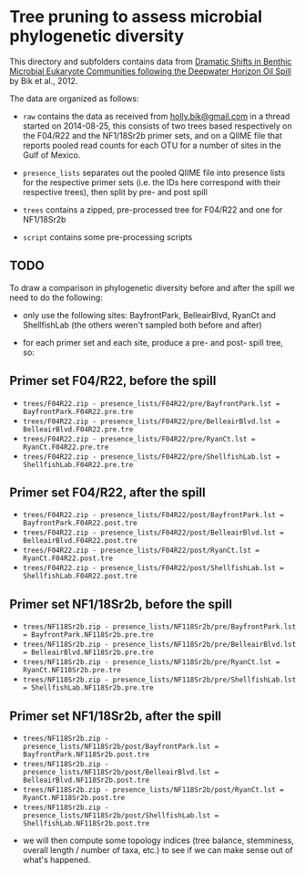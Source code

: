 Tree pruning to assess microbial phylogenetic diversity
=======================================================

This directory and subfolders contains data from [Dramatic Shifts in Benthic Microbial 
Eukaryote Communities following the Deepwater Horizon Oil Spill](http://dx.doi.org/10.1371/journal.pone.0038550)
by Bik et al., 2012.

The data are organized as follows:

* `raw` contains the data as received from <holly.bik@gmail.com> in a thread started on 
2014-08-25, this consists of two trees based respectively on the F04/R22 and the 
NF1/18Sr2b primer sets, and on a QIIME file that reports pooled read counts for each OTU 
for a number of sites in the Gulf of Mexico.

* `presence_lists` separates out the pooled QIIME file into presence lists for the 
respective primer sets (i.e. the IDs here correspond with their respective trees), then
split by pre- and post spill

* `trees` contains a zipped, pre-processed tree for F04/R22 and one for NF1/18Sr2b

* `script` contains some pre-processing scripts

TODO
----

To draw a comparison in phylogenetic diversity before and after the spill we need to do
the following:

* only use the following sites: BayfrontPark, BelleairBlvd, RyanCt and ShellfishLab (the
others weren't sampled both before and after)

* for each primer set and each site, produce a pre- and post- spill tree, so:

Primer set F04/R22, before the spill
------------------------------------

- `trees/F04R22.zip - presence_lists/F04R22/pre/BayfrontPark.lst = BayfrontPark.F04R22.pre.tre`
- `trees/F04R22.zip - presence_lists/F04R22/pre/BelleairBlvd.lst = BelleairBlvd.F04R22.pre.tre`	
- `trees/F04R22.zip - presence_lists/F04R22/pre/RyanCt.lst = RyanCt.F04R22.pre.tre`	
- `trees/F04R22.zip - presence_lists/F04R22/pre/ShellfishLab.lst = ShellfishLab.F04R22.pre.tre`			

Primer set F04/R22, after the spill
-----------------------------------

- `trees/F04R22.zip - presence_lists/F04R22/post/BayfrontPark.lst = BayfrontPark.F04R22.post.tre`
- `trees/F04R22.zip - presence_lists/F04R22/post/BelleairBlvd.lst = BelleairBlvd.F04R22.post.tre`	
- `trees/F04R22.zip - presence_lists/F04R22/post/RyanCt.lst = RyanCt.F04R22.post.tre`	
- `trees/F04R22.zip - presence_lists/F04R22/post/ShellfishLab.lst = ShellfishLab.F04R22.post.tre`

Primer set NF1/18Sr2b, before the spill
---------------------------------------

- `trees/NF118Sr2b.zip - presence_lists/NF118Sr2b/pre/BayfrontPark.lst = BayfrontPark.NF118Sr2b.pre.tre`
- `trees/NF118Sr2b.zip - presence_lists/NF118Sr2b/pre/BelleairBlvd.lst = BelleairBlvd.NF118Sr2b.pre.tre`	
- `trees/NF118Sr2b.zip - presence_lists/NF118Sr2b/pre/RyanCt.lst = RyanCt.NF118Sr2b.pre.tre`	
- `trees/NF118Sr2b.zip - presence_lists/NF118Sr2b/pre/ShellfishLab.lst = ShellfishLab.NF118Sr2b.pre.tre`			

Primer set NF1/18Sr2b, after the spill
--------------------------------------

- `trees/NF118Sr2b.zip - presence_lists/NF118Sr2b/post/BayfrontPark.lst = BayfrontPark.NF118Sr2b.post.tre`
- `trees/NF118Sr2b.zip - presence_lists/NF118Sr2b/post/BelleairBlvd.lst = BelleairBlvd.NF118Sr2b.post.tre`	
- `trees/NF118Sr2b.zip - presence_lists/NF118Sr2b/post/RyanCt.lst = RyanCt.NF118Sr2b.post.tre`	
- `trees/NF118Sr2b.zip - presence_lists/NF118Sr2b/post/ShellfishLab.lst = ShellfishLab.NF118Sr2b.post.tre`

* we will then compute some topology indices (tree balance, stemminess, overall length / 
number of taxa, etc.) to see if we can make sense out of what's happened.